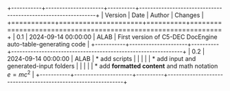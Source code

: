 +-----------+---------------------+----------+--------------------------------------------------------------+
|   Version | Date                | Author   | Changes                                                      |
+===========+=====================+==========+==============================================================+
|       0.1 | 2024-09-14 00:00:00 | ALAB     | First version of C5-DEC DocEngine auto-table-generating code |
+-----------+---------------------+----------+--------------------------------------------------------------+
|       0.2 | 2024-09-14 00:00:00 | ALAB     | * add scripts                                                |
|           |                     |          | * add input and generated-input folders                      |
|           |                     |          | * add __formatted content__ and math notation $e=mc^2$       |
+-----------+---------------------+----------+--------------------------------------------------------------+